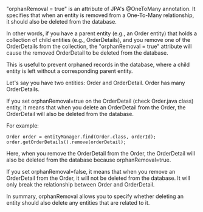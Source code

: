 "orphanRemoval = true" is an attribute of JPA's @OneToMany annotation. It specifies that when an entity is removed from a One-To-Many relationship, it should also be deleted from the database.

In other words, if you have a parent entity (e.g., an Order entity) that holds a collection of child entities (e.g., OrderDetails), and you remove one of the OrderDetails from the collection, the "orphanRemoval = true" attribute will cause the removed OrderDetail to be deleted from the database.

This is useful to prevent orphaned records in the database, where a child entity is left without a corresponding parent entity.


Let's say you have two entities: Order and OrderDetail. Order has many OrderDetails.

If you set orphanRemoval=true on the OrderDetail (check Order.java class) entity, it means that when you delete an OrderDetail from the Order, the OrderDetail will also be deleted from the database.

For example:

```
Order order = entityManager.find(Order.class, orderId);
order.getOrderDetails().remove(orderDetail); 
```

Here, when you remove the OrderDetail from the Order, the OrderDetail will also be deleted from the database because orphanRemoval=true.

If you set orphanRemoval=false, it means that when you remove an OrderDetail from the Order, it will not be deleted from the database. It will only break the relationship between Order and OrderDetail.

In summary, orphanRemoval allows you to specify whether deleting an entity should also delete any entities that are related to it.